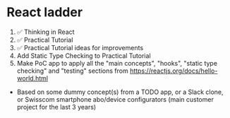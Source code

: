 # React ladder

1. ✅ Thinking in React
1. ✅ Practical Tutorial
1. ✅ Practical Tutorial ideas for improvements
1. Add Static Type Checking to Practical Tutorial
1. Make PoC app to apply all the "main concepts", "hooks", "static type checking" and "testing" sections from https://reactjs.org/docs/hello-world.html
  - Based on some dummy concept(s) from a TODO app, or a Slack clone, or Swisscom smartphone abo/device configurators (main customer project for the last 3 years)

